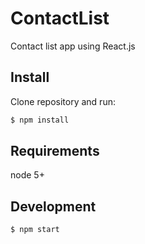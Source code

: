 # ContactList
Contact list app using React.js

## Install

Clone repository and run:

```sh
$ npm install
```

## Requirements

node 5+

## Development

```sh
$ npm start
```

